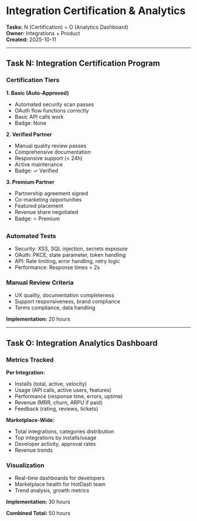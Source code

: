 # Integration Certification & Analytics

**Tasks:** N (Certification) + O (Analytics Dashboard)  
**Owner:** Integrations + Product  
**Created:** 2025-10-11

---

## Task N: Integration Certification Program

### Certification Tiers

**1. Basic (Auto-Approved)**

- Automated security scan passes
- OAuth flow functions correctly
- Basic API calls work
- Badge: None

**2. Verified Partner**

- Manual quality review passes
- Comprehensive documentation
- Responsive support (< 24h)
- Active maintenance
- Badge: ✓ Verified

**3. Premium Partner**

- Partnership agreement signed
- Co-marketing opportunities
- Featured placement
- Revenue share negotiated
- Badge: ⭐ Premium

### Automated Tests

- Security: XSS, SQL injection, secrets exposure
- OAuth: PKCE, state parameter, token handling
- API: Rate limiting, error handling, retry logic
- Performance: Response times < 2s

### Manual Review Criteria

- UX quality, documentation completeness
- Support responsiveness, brand compliance
- Terms compliance, data handling

**Implementation:** 20 hours

---

## Task O: Integration Analytics Dashboard

### Metrics Tracked

**Per Integration:**

- Installs (total, active, velocity)
- Usage (API calls, active users, features)
- Performance (response time, errors, uptime)
- Revenue (MRR, churn, ARPU if paid)
- Feedback (rating, reviews, tickets)

**Marketplace-Wide:**

- Total integrations, categories distribution
- Top integrations by installs/usage
- Developer activity, approval rates
- Revenue trends

### Visualization

- Real-time dashboards for developers
- Marketplace health for HotDash team
- Trend analysis, growth metrics

**Implementation:** 30 hours

**Combined Total:** 50 hours
